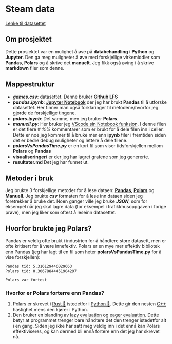 # Steam data

[Lenke til datasettet](https://www.kaggle.com/datasets/fronkongames/steam-games-dataset)

## Om prosjektet

Dette prosjektet var en mulighet å øve på **databehandling** i **Python** og **Jupyter**. Den ga meg muligheter å øve med forskjellige virkemiddler som **Pandas**, **Polars** og å skrive det **manuelt**. Jeg fikk også øving i å skrive **markdown** filer som denne.

## Mappestruktur

- **_games.csv_**: datasettet. Denne bruker [**Github LFS**](https://git-lfs.com/)
- _**pandas.ipynb**_: [**Jupyter Notebook**](https://jupyter.org/) der jeg har brukt **Pandas** til å utforske datasettet. Her finner man også forklaringer til metodene/hvorfor jeg gjorde de forskjellige tingene.
- _**polars.ipynb**_: Det samme, men jeg bruker **Polars**.
- **_manuell.py_**: Her bruker jeg [VScode sin Notebook funksjon](https://code.visualstudio.com/docs/datascience/jupyter-notebooks). I denne filen er det flere _# %%_ kommentarer som er brukt for å dele filen inn i celler. Dette er noe jeg kommer til å bruke mer enn **ipynb** filer i fremtiden siden det er bedre debug muligheter og lettere å dele filene.
- _**polarsVsPandasTime.py**_ er en kort fil som viser tidsforskjellen mellom **Polars** og **Pandas**
- **visualiseringer/** er der jeg har lagret grafene som jeg genererte.
- **resultater.md** Det jeg har funnet ut.

## Metoder i bruk

Jeg brukte 3 forskjellige metoder for å lese dataen: [**Pandas**](https://pandas.pydata.org/), [**Polars**](https://pola.rs/) og **Manuell**. Jeg brukte _**csv**_ formaten for å lese inn dataen siden jeg foretrekker å bruke det. Noen ganger ville jeg bruke _**JSON**_, som for eksempel når jeg skal lagre data (for eksempel i trafikkhusoppgaven i forige prøve), men jeg liker som oftest å leseinn datasettet.

## Hvorfor brukte jeg Polars?  

Pandas er veldig ofte brukt i industrien for å håndtere store datasett, men er ofte kritisert for å være innefektiv. Polars er en mye mer effektiv bibliotek enn Pandas (jeg har lagt til en fil som heter **polarsVsPandasTime.py** for å vise forskjellen):

    Pandas tid: 5.316129446029663
    Polars tid: 0.30678844451904297

    Polars var fortest

### Hvorfor er Polars forterre enn Pandas?

1. Polars er skrevet i [Rust &#x1F980;](https://www.rust-lang.org/) istedetfor i [Python &#x1F40D;](https://www.python.org/). Dette gir den nesten [C++](https://en.wikipedia.org/wiki/C%2B%2B) hastighet mens den kjører i Python.
2. Den bruker en blanding av [lazy evaluation](https://en.wikipedia.org/wiki/Lazy_evaluation) og [eager evaluation](https://www.dremio.com/wiki/eager-evaluation/). Dette betyr at programmet trenger bare håndtere det den trenger istedetfor alt i en gang. Siden jeg ikke har satt meg veldig inn i det ennå kan Polars effektiviseres, og kan dermed bli ennå fortere enn det jeg har skrevet nå.
